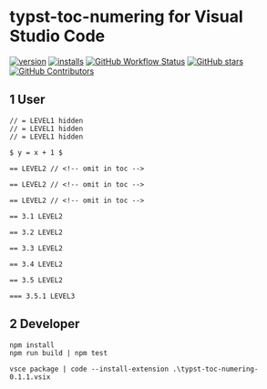 # typst-toc-numering for Visual Studio Code <!-- omit in toc -->

[![version](https://img.shields.io/vscode-marketplace/v/yzhang.markdown-all-in-one.svg?style=flat-square&label=vscode%20marketplace)](https://marketplace.visualstudio.com/items?itemName=yzhang.markdown-all-in-one)
[![installs](https://img.shields.io/vscode-marketplace/d/yzhang.markdown-all-in-one.svg?style=flat-square)](https://marketplace.visualstudio.com/items?itemName=yzhang.markdown-all-in-one)
[![GitHub Workflow Status](https://img.shields.io/github/actions/workflow/status/yzhang-gh/vscode-markdown/main.yml?style=flat-square&branch=master)](https://github.com/yzhang-gh/vscode-markdown/actions)
[![GitHub stars](https://img.shields.io/github/stars/yzhang-gh/vscode-markdown.svg?style=flat-square&label=github%20stars)](https://github.com/yzhang-gh/vscode-markdown)
[![GitHub Contributors](https://img.shields.io/github/contributors/yzhang-gh/vscode-markdown.svg?style=flat-square)](https://github.com/yzhang-gh/vscode-markdown/graphs/contributors)


## 1 User

```typst
// = LEVEL1 hidden
// = LEVEL1 hidden
// = LEVEL1 hidden

$ y = x + 1 $

== LEVEL2 // <!-- omit in toc -->

== LEVEL2 // <!-- omit in toc -->

== LEVEL2 // <!-- omit in toc -->

== 3.1 LEVEL2

== 3.2 LEVEL2

== 3.3 LEVEL2

== 3.4 LEVEL2

== 3.5 LEVEL2

=== 3.5.1 LEVEL3

```


## 2 Developer

```
npm install
npm run build | npm test

vsce package | code --install-extension .\typst-toc-numering-0.1.1.vsix
```
